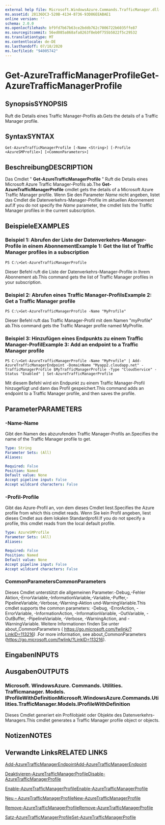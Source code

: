 ```yaml
---
external help file: Microsoft.WindowsAzure.Commands.TrafficManager.dll-Help.xml
ms.assetid: 28136DC3-520B-4134-8736-93D86EEABAE1
online version: ''
schema: 2.0.0
ms.openlocfilehash: bf9fd7b67b63ce2bddb762c7006722b6035ffe87
ms.sourcegitcommit: 56ed085a868afa8263f8eb0f755b5822f5c29532
ms.translationtype: MT
ms.contentlocale: de-DE
ms.lasthandoff: 07/18/2020
ms.locfileid: "94005742"
---
```

# <span data-ttu-id="7a239-101">Get-AzureTrafficManagerProfile</span><span class="sxs-lookup"><span data-stu-id="7a239-101">Get-AzureTrafficManagerProfile</span></span>

## <span data-ttu-id="7a239-102">Synopsis</span><span class="sxs-lookup"><span data-stu-id="7a239-102">SYNOPSIS</span></span>
<span data-ttu-id="7a239-103">Ruft die Details eines Traffic Manager-Profils ab.</span><span class="sxs-lookup"><span data-stu-id="7a239-103">Gets the details of a Traffic Manager profile.</span></span>

## <span data-ttu-id="7a239-104">Syntax</span><span class="sxs-lookup"><span data-stu-id="7a239-104">SYNTAX</span></span>

```
Get-AzureTrafficManagerProfile [-Name <String>] [-Profile <AzureSMProfile>] [<CommonParameters>]
```

## <span data-ttu-id="7a239-105">Beschreibung</span><span class="sxs-lookup"><span data-stu-id="7a239-105">DESCRIPTION</span></span>
<span data-ttu-id="7a239-106">Das Cmdlet " **Get-AzureTrafficManagerProfile** " Ruft die Details eines Microsoft Azure Traffic Manager-Profils ab.</span><span class="sxs-lookup"><span data-stu-id="7a239-106">The **Get-AzureTrafficManagerProfile** cmdlet gets the details of a Microsoft Azure Traffic Manager profile.</span></span>
<span data-ttu-id="7a239-107">Wenn Sie den Parameter *Name* nicht angeben, listet das Cmdlet die Datenverkehrs-Manager-Profile im aktuellen Abonnement auf.</span><span class="sxs-lookup"><span data-stu-id="7a239-107">If you do not specify the *Name* parameter, the cmdlet lists the Traffic Manager profiles in the current subscription.</span></span>

## <span data-ttu-id="7a239-108">Beispiele</span><span class="sxs-lookup"><span data-stu-id="7a239-108">EXAMPLES</span></span>

### <span data-ttu-id="7a239-109">Beispiel 1: Abrufen der Liste der Datenverkehrs-Manager-Profile in einem Abonnement</span><span class="sxs-lookup"><span data-stu-id="7a239-109">Example 1: Get the list of Traffic Manager profiles in a subscription</span></span>
```
PS C:\>Get-AzureTrafficManagerProfile
```

<span data-ttu-id="7a239-110">Dieser Befehl ruft die Liste der Datenverkehrs-Manager-Profile in Ihrem Abonnement ab.</span><span class="sxs-lookup"><span data-stu-id="7a239-110">This command gets the list of Traffic Manager profiles in your subscription.</span></span>

### <span data-ttu-id="7a239-111">Beispiel 2: Abrufen eines Traffic Manager-Profils</span><span class="sxs-lookup"><span data-stu-id="7a239-111">Example 2: Get a Traffic Manager profile</span></span>
```
PS C:\>Get-AzureTrafficManagerProfile -Name "MyProfile"
```

<span data-ttu-id="7a239-112">Dieser Befehl ruft das Traffic Manager-Profil mit dem Namen "myProfile" ab.</span><span class="sxs-lookup"><span data-stu-id="7a239-112">This command gets the Traffic Manager profile named MyProfile.</span></span>

### <span data-ttu-id="7a239-113">Beispiel 3: Hinzufügen eines Endpunkts zu einem Traffic Manager-Profil</span><span class="sxs-lookup"><span data-stu-id="7a239-113">Example 3: Add an endpoint to a Traffic Manager profile</span></span>
```
PS C:\>Get-AzureTrafficManagerProfile -Name "MyProfile" | Add-AzureTrafficManagerEndpoint -DomainName "Myapp2.cloudapp.net" -TrafficManagerProfile $MyTrafficManagerProfile -Type "CloudService" -Status "Enabled" | Set-AzureTrafficManagerProfile
```

<span data-ttu-id="7a239-114">Mit diesem Befehl wird ein Endpunkt zu einem Traffic Manager-Profil hinzugefügt und dann das Profil gespeichert.</span><span class="sxs-lookup"><span data-stu-id="7a239-114">This command adds an endpoint to a Traffic Manager profile, and then saves the profile.</span></span>

## <span data-ttu-id="7a239-115">Parameter</span><span class="sxs-lookup"><span data-stu-id="7a239-115">PARAMETERS</span></span>

### <span data-ttu-id="7a239-116">-Name</span><span class="sxs-lookup"><span data-stu-id="7a239-116">-Name</span></span>
<span data-ttu-id="7a239-117">Gibt den Namen des abzurufenden Traffic Manager-Profils an.</span><span class="sxs-lookup"><span data-stu-id="7a239-117">Specifies the name of the Traffic Manager profile to get.</span></span>

```yaml
Type: String
Parameter Sets: (All)
Aliases: 

Required: False
Position: Named
Default value: None
Accept pipeline input: False
Accept wildcard characters: False
```

### <span data-ttu-id="7a239-118">-Profil</span><span class="sxs-lookup"><span data-stu-id="7a239-118">-Profile</span></span>
<span data-ttu-id="7a239-119">Gibt das Azure-Profil an, von dem dieses Cmdlet liest.</span><span class="sxs-lookup"><span data-stu-id="7a239-119">Specifies the Azure profile from which this cmdlet reads.</span></span> <span data-ttu-id="7a239-120">Wenn Sie kein Profil angeben, liest dieses Cmdlet aus dem lokalen Standardprofil.</span><span class="sxs-lookup"><span data-stu-id="7a239-120">If you do not specify a profile, this cmdlet reads from the local default profile.</span></span>

```yaml
Type: AzureSMProfile
Parameter Sets: (All)
Aliases: 

Required: False
Position: Named
Default value: None
Accept pipeline input: False
Accept wildcard characters: False
```

### <span data-ttu-id="7a239-121">CommonParameters</span><span class="sxs-lookup"><span data-stu-id="7a239-121">CommonParameters</span></span>
<span data-ttu-id="7a239-122">Dieses Cmdlet unterstützt die allgemeinen Parameter:-Debug,-Fehler Aktion,-ErrorVariable,-InformationVariable,-Variable,-Puffer,-PipelineVariable,-Verbose,-Warning-Aktion und-WarningVariable.</span><span class="sxs-lookup"><span data-stu-id="7a239-122">This cmdlet supports the common parameters: -Debug, -ErrorAction, -ErrorVariable, -InformationAction, -InformationVariable, -OutVariable, -OutBuffer, -PipelineVariable, -Verbose, -WarningAction, and -WarningVariable.</span></span> <span data-ttu-id="7a239-123">Weitere Informationen finden Sie unter about_CommonParameters ( https://go.microsoft.com/fwlink/?LinkID=113216) .</span><span class="sxs-lookup"><span data-stu-id="7a239-123">For more information, see about_CommonParameters (https://go.microsoft.com/fwlink/?LinkID=113216).</span></span>

## <span data-ttu-id="7a239-124">Eingaben</span><span class="sxs-lookup"><span data-stu-id="7a239-124">INPUTS</span></span>

## <span data-ttu-id="7a239-125">Ausgaben</span><span class="sxs-lookup"><span data-stu-id="7a239-125">OUTPUTS</span></span>

### <span data-ttu-id="7a239-126">Microsoft. WindowsAzure. Commands. Utilities. Trafficmanager. Models. IProfileWithDefinition</span><span class="sxs-lookup"><span data-stu-id="7a239-126">Microsoft.WindowsAzure.Commands.Utilities.TrafficManager.Models.IProfileWithDefinition</span></span>
<span data-ttu-id="7a239-127">Dieses Cmdlet generiert ein Profilobjekt oder Objekte des Datenverkehrs-Managers.</span><span class="sxs-lookup"><span data-stu-id="7a239-127">This cmdlet generates a Traffic Manager profile object or objects.</span></span>

## <span data-ttu-id="7a239-128">Notizen</span><span class="sxs-lookup"><span data-stu-id="7a239-128">NOTES</span></span>

## <span data-ttu-id="7a239-129">Verwandte Links</span><span class="sxs-lookup"><span data-stu-id="7a239-129">RELATED LINKS</span></span>

[<span data-ttu-id="7a239-130">Add-AzureTrafficManagerEndpoint</span><span class="sxs-lookup"><span data-stu-id="7a239-130">Add-AzureTrafficManagerEndpoint</span></span>](./Add-AzureTrafficManagerEndpoint.md)

[<span data-ttu-id="7a239-131">Deaktivieren-AzureTrafficManagerProfile</span><span class="sxs-lookup"><span data-stu-id="7a239-131">Disable-AzureTrafficManagerProfile</span></span>](./Disable-AzureTrafficManagerProfile.md)

[<span data-ttu-id="7a239-132">Enable-AzureTrafficManagerProfile</span><span class="sxs-lookup"><span data-stu-id="7a239-132">Enable-AzureTrafficManagerProfile</span></span>](./Enable-AzureTrafficManagerProfile.md)

[<span data-ttu-id="7a239-133">Neu – AzureTrafficManagerProfile</span><span class="sxs-lookup"><span data-stu-id="7a239-133">New-AzureTrafficManagerProfile</span></span>](./New-AzureTrafficManagerProfile.md)

[<span data-ttu-id="7a239-134">Remove-AzureTrafficManagerProfile</span><span class="sxs-lookup"><span data-stu-id="7a239-134">Remove-AzureTrafficManagerProfile</span></span>](./Remove-AzureTrafficManagerProfile.md)

[<span data-ttu-id="7a239-135">Satz-AzureTrafficManagerProfile</span><span class="sxs-lookup"><span data-stu-id="7a239-135">Set-AzureTrafficManagerProfile</span></span>](./Set-AzureTrafficManagerProfile.md)


